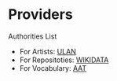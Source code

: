 #   Providers

Authorities List

*  For Artists: [ULAN](http://www.getty.edu/research/tools/vocabularies/ulan/)
*  For Repositoties: [WIKIDATA](https://www.wikidata.org/wiki/Wikidata:Main_Page)
*  For Vocabulary: [AAT](http://vocab.getty.edu/aat/)

